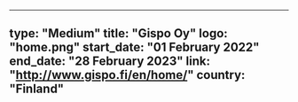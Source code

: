 
---
type: "Medium"
title: "Gispo Oy"
logo: "home.png"
start_date: "01 February 2022"
end_date: "28 February 2023"
link: "http://www.gispo.fi/en/home/"
country: "Finland"
---
